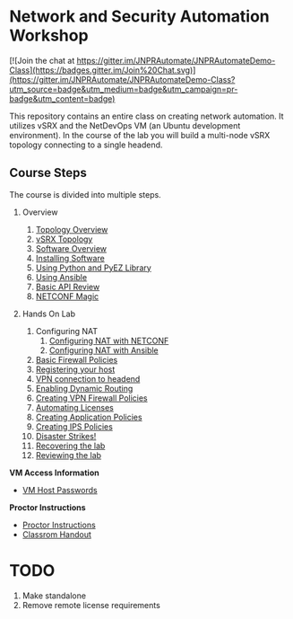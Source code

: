 Network and Security Automation Workshop
========================================

[![Join the chat at https://gitter.im/JNPRAutomate/JNPRAutomateDemo-Class](https://badges.gitter.im/Join%20Chat.svg)](https://gitter.im/JNPRAutomate/JNPRAutomateDemo-Class?utm_source=badge&utm_medium=badge&utm_campaign=pr-badge&utm_content=badge)

This repository contains an entire class on creating network automation. It utilizes vSRX and the NetDevOps VM (an Ubuntu development environment). In the course of the lab you will build a multi-node vSRX topology connecting to a single headend.

Course Steps
------------

The course is divided into multiple steps.

1.	Overview

	1.	[Topology Overview](https://github.com/JNPRAutomate/JNPRAutomateDemo-Class/blob/master/docs/topologyoverview.md)
	2.	[vSRX Topology](https://github.com/JNPRAutomate/JNPRAutomateDemo-Class/blob/master/docs/vsrxconfiguration.md)
	3.	[Software Overview](https://github.com/JNPRAutomate/JNPRAutomateDemo-Class/blob/master/docs/softwareoverview.md)
	4.	[Installing Software](https://github.com/JNPRAutomate/JNPRAutomateDemo-Class/blob/master/docs/installingsoftware.md)
	5.	[Using Python and PyEZ Library](https://github.com/JNPRAutomate/JNPRAutomateDemo-Class/blob/master/docs/usingpyezlibrary.md)
	6.	[Using Ansible](https://github.com/JNPRAutomate/JNPRAutomateDemo-Class/blob/master/docs/usingansible.md)
	7.	[Basic API Review](https://github.com/JNPRAutomate/JNPRAutomateDemo-Class/blob/master/docs/basicapireview.md)
	8.	[NETCONF Magic](https://github.com/JNPRAutomate/JNPRAutomateDemo-Class/blob/master/docs/netconfmagic.md)

2.	Hands On Lab

	1.	Configuring NAT
		1.	[Configuring NAT with NETCONF](https://github.com/JNPRAutomate/JNPRAutomateDemo-Class/blob/master/docs/configuringnat.md)
		2.	[Configuring NAT with Ansible](https://github.com/JNPRAutomate/JNPRAutomateDemo-Class/blob/master/docs/configuringnatwansible.md)
	2.	[Basic Firewall Policies](https://github.com/JNPRAutomate/JNPRAutomateDemo-Class/blob/master/docs/basicfwpolicies.md)
	3.	[Registering your host](https://github.com/JNPRAutomate/JNPRAutomateDemo-Class/blob/master/docs/registeringyourhost.md)
	4.	[VPN connection to headend](https://github.com/JNPRAutomate/JNPRAutomateDemo-Class/blob/master/docs/vpnconnectiontoheadend.md)
	5.	[Enabling Dynamic Routing](https://github.com/JNPRAutomate/JNPRAutomateDemo-Class/blob/master/docs/enablingdynamicrouting.md)
	6.	[Creating VPN Firewall Policies](https://github.com/JNPRAutomate/JNPRAutomateDemo-Class/blob/master/docs/creatingfwpolicies.md)
	7.	[Automating Licenses](https://github.com/JNPRAutomate/JNPRAutomateDemo-Class/blob/master/docs/automatinglicense.md)
	8.	[Creating Application Policies](https://github.com/JNPRAutomate/JNPRAutomateDemo-Class/blob/master/docs/creatingapppolicies.md)
	9.	[Creating IPS Policies](https://github.com/JNPRAutomate/JNPRAutomateDemo-Class/blob/master/docs/creatingipspolicies.md)
	10.	[Disaster Strikes!](https://github.com/JNPRAutomate/JNPRAutomateDemo-Class/blob/master/docs/disasterstrikes.md)
	11.	[Recovering the lab](https://github.com/JNPRAutomate/JNPRAutomateDemo-Class/blob/master/docs/recoveringthelab.md)
	12.	[Reviewing the lab](https://github.com/JNPRAutomate/JNPRAutomateDemo-Class/blob/master/docs/reviewingthelab.md)

**VM Access Information**

-	[VM Host Passwords](https://github.com/JNPRAutomate/JNPRAutomateDemo-Class/blob/master/docs/vmpasswords.md)

**Proctor Instructions**

-	[Proctor Instructions](https://github.com/JNPRAutomate/JNPRAutomateDemo-Class/blob/master/docs/proctorconfiguration.md)
- [Classrom Handout](https://github.com/JNPRAutomate/JNPRAutomateDemo-Class/tree/master/handouts)


TODO
====

1.	Make standalone
2.	Remove remote license requirements
